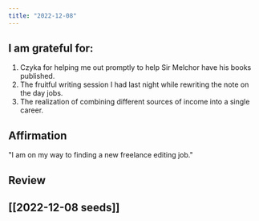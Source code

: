 ```yaml
---
title: "2022-12-08"
---
```

## I am grateful for:
1. Czyka for helping me out promptly to help Sir Melchor have his books published.
2. The fruitful writing session I had last night while rewriting the note on the day jobs.
3. The realization of combining different sources of income into a single career.

## Affirmation

"I am on my way to finding a new freelance editing job."

## Review



## [[2022-12-08 seeds]]
